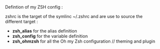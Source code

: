 Defintion of my ZSH config :

zshrc is the target of the symlinc ~/.zshrc and are use to source the different target :
- **zsh_alias** for the alias definition 
- **zsh_config** for the variable definition
- **zsh_ohmzsh** for all the Oh my Zsh configuration // theming and plugin

